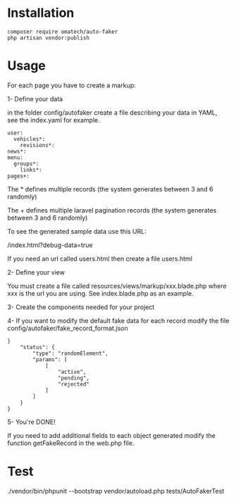 # Installation
```
composer require omatech/auto-faker
php artisan vendor:publish
```

# Usage

For each page you have to create a markup:

1- Define your data

in the folder config/autofaker create a file describing your data in YAML, see the index.yaml for example. 

```
user:
  vehicles*:
    revisions*:
news*:
menu:
  groups*:
    links*:
pages+:
```

The * defines multiple records (the system generates between 3 and 6 randomly)

The + defines multiple laravel pagination records (the system generates between 3 and 6 randomly)

To see the generated sample data use this URL:

/index.html?debug-data=true

If you need an url called users.html then create a file users.html

2- Define your view

You must create a file called resources/views/markup/xxx.blade.php where xxx is the url you are using. See index.blade.php as an example.

3- Create the components needed for your project

4- If you want to modify the default fake data for each record modify the file config/autofaker/fake_record_format.json

```
}
    "status": {
        "type": "randomElement",
        "params": [
            [
                "active",
                "pending",
                "rejected"
            ]
        ]
    }
}
```

5- You're DONE!


If you need to add additional fields to each object generated modify the function getFakeRecord in the web.php file.

# Test

./vendor/bin/phpunit --bootstrap vendor/autoload.php tests/AutoFakerTest
